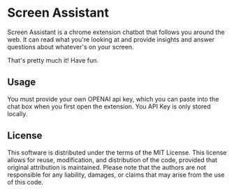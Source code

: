 # Screen Assistant

Screen Assistant is a chrome extension chatbot that follows you around the web. It can read what you're looking at and provide insights and answer questions about whatever's on your screen.

That's pretty much it! Have fun.

## Usage

You must provide your own OPENAI api key, which you can paste into the chat box when you first open the extension. You API Key is only stored locally. 



## License

This software is distributed under the terms of the MIT License. This license allows for reuse, modification, and distribution of the code, provided that original attribution is maintained. Please note that the authors are not responsible for any liability, damages, or claims that may arise from the use of this code.
